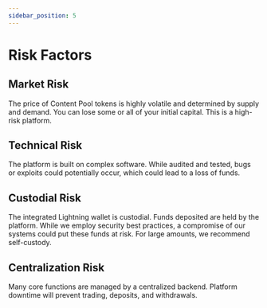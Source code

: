 ```yaml
---
sidebar_position: 5
---
```


# Risk Factors

## Market Risk

The price of Content Pool tokens is highly volatile and determined by supply and demand. You can lose some or all of your initial capital. This is a high-risk platform.

## Technical Risk

The platform is built on complex software. While audited and tested, bugs or exploits could potentially occur, which could lead to a loss of funds.

## Custodial Risk

The integrated Lightning wallet is custodial. Funds deposited are held by the platform. While we employ security best practices, a compromise of our systems could put these funds at risk. For large amounts, we recommend self-custody.

## Centralization Risk

Many core functions are managed by a centralized backend. Platform downtime will prevent trading, deposits, and withdrawals.